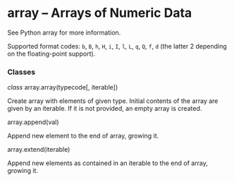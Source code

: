 # array – Arrays of Numeric Data
See Python array for more information.

Supported format codes: ``b``, ``B``, ``h``, ``H``, ``i``, ``I``, ``l``, ``L``, ``q``, ``Q``, ``f``, ``d`` (the latter 2 depending on the floating-point support).

### Classes
<class><i>class</i> array.array(typecode[, iterable])</class>

Create array with elements of given type. Initial contents of the array are given by an iterable. If it is not provided, an empty array is created.

<function>array.append(val)</function>

Append new element to the end of array, growing it.

<function>array.extend(iterable)</function>

Append new elements as contained in an iterable to the end of array, growing it.
